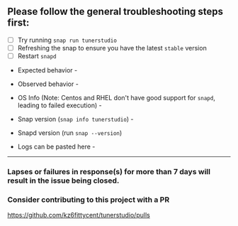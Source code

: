 ## Please follow the general troubleshooting steps first:

- [ ] Try running `snap run tunerstudio`
- [ ] Refreshing the snap to ensure you have the latest `stable` version
- [ ] Restart `snapd`

* Expected behavior -


* Observed behavior - 


* OS Info (Note: Centos and RHEL don't have good support for `snapd`, leading to failed execution) -


* Snap version (`snap info tunerstudio`) - 


* Snapd version (run `snap --version`) 


* Logs can be pasted here - 


---
### Lapses or failures in response(s) for more than 7 days will result in the issue being closed. 

### Consider contributing to this project with a PR ###

https://github.com/kz6fittycent/tunerstudio/pulls
